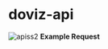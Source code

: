 # doviz-api
![apiss2](https://user-images.githubusercontent.com/40075395/60809199-c7bf2200-a192-11e9-9213-ba6db5dbc803.png)
**Example Request**
